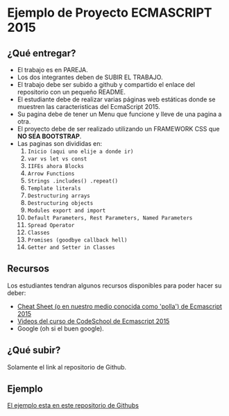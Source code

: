 # Ejemplo de Proyecto ECMASCRIPT 2015


## ¿Qué entregar?

* El trabajo es en PAREJA.
* Los dos integrantes deben de SUBIR EL TRABAJO.
* El trabajo debe ser subido a github y compartido el enlace del repositorio con un pequeño README.
* El estudiante debe de realizar varias páginas web estáticas donde se muestren las caracteristicas del EcmaScript 2015.
* Su pagina debe de tener un Menu que funcione y lleve de una pagina a otra.
* El proyecto debe de ser realizado utilizando un FRAMEWORK CSS que **NO SEA BOOTSTRAP**.
* Las paginas son divididas en: 
    1. `Inicio (aqui uno elije a donde ir)`
    2. `var vs let vs const`
    3. `IIFEs ahora Blocks`
    4. `Arrow Functions`
    5. `Strings .includes() .repeat()`
    6. `Template literals`
    7. `Destructuring arrays`
    8. `Destructuring objects`
    9. `Modules export and import`
    10. `Default Parameters, Rest Parameters, Named Parameters`
    11. `Spread Operator`
    12. `Classes`
    13. `Promises (goodbye callback hell)`
    14. `Getter and Setter in Classes`
    
## Recursos

Los estudiantes tendran algunos recursos disponibles para poder hacer su deber:

- [Cheat Sheet (o en nuestro medio conocida como 'polla') de Ecmascript 2015](https://github.com/DrkSephy/es6-cheatsheet#var-versus-let--const)
- [Videos del curso de CodeSchool de Ecmascript 2015](https://drive.google.com/open?id=0BykrLtGfC4omU0ZfSFFIU3R1RlE)
- Google (oh si el buen google).

## ¿Qué subir?

Solamente el link al repositorio de Github.

## Ejemplo

[El ejemplo esta en este repositorio de Githubs](https://github.com/adrianeguez/Tec_Web_Js_2016_B/tree/00-1er-bim-ejemplo-proyecto)


